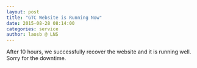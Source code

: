 ```yaml
---
layout: post
title: "GTC Website is Running Now"
date: 2015-08-28 08:14:00
categories: service
author: laosb @ LNS
---
```


After 10 hours, we successfully recover the website and it is running well. Sorry for the downtime.
